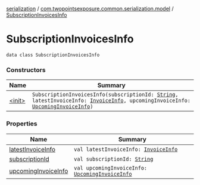 [serialization](../../index.md) / [com.twopointsexposure.common.serialization.model](../index.md) / [SubscriptionInvoicesInfo](./index.md)

# SubscriptionInvoicesInfo

`data class SubscriptionInvoicesInfo`

### Constructors

| Name | Summary |
|---|---|
| [&lt;init&gt;](-init-.md) | `SubscriptionInvoicesInfo(subscriptionId: `[`String`](https://kotlinlang.org/api/latest/jvm/stdlib/kotlin/-string/index.html)`, latestInvoiceInfo: `[`InvoiceInfo`](../-invoice-info/index.md)`, upcomingInvoiceInfo: `[`UpcomingInvoiceInfo`](../-upcoming-invoice-info/index.md)`)` |

### Properties

| Name | Summary |
|---|---|
| [latestInvoiceInfo](latest-invoice-info.md) | `val latestInvoiceInfo: `[`InvoiceInfo`](../-invoice-info/index.md) |
| [subscriptionId](subscription-id.md) | `val subscriptionId: `[`String`](https://kotlinlang.org/api/latest/jvm/stdlib/kotlin/-string/index.html) |
| [upcomingInvoiceInfo](upcoming-invoice-info.md) | `val upcomingInvoiceInfo: `[`UpcomingInvoiceInfo`](../-upcoming-invoice-info/index.md) |
